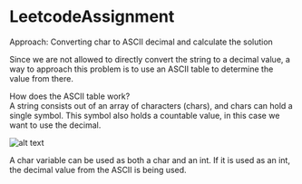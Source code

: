 # LeetcodeAssignment

Approach: Converting char to ASCII decimal and calculate the solution

Since we are not allowed to directly convert the string to a decimal value, a way to approach this problem is to use an ASCII table to determine the value from there.

How does the ASCII table work?<br />
A string consists out of an array of characters (chars), and chars can hold a single symbol. This symbol also holds a countable value, in this case we want to use the
decimal.

![alt text](https://upload.wikimedia.org/wikipedia/commons/thumb/d/dd/ASCII-Table.svg/1261px-ASCII-Table.svg.png)

A char variable can be used as both a char and an int. If it is used as an int, the decimal value from the ASCII is being used.
